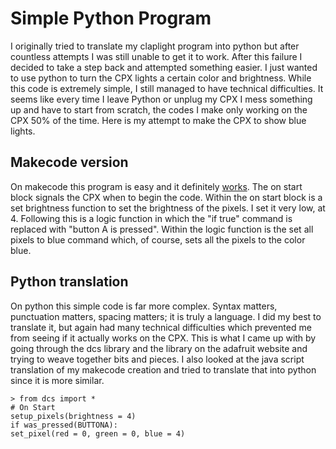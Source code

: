 # Simple Python Program
I originally tried to translate my claplight program into python but after countless attempts I was still unable to get it to work. After this failure I decided to take a step back and attempted something easier. I just wanted to use python to turn the CPX lights a certain color and brightness. While this code is extremely simple, I still managed to have technical difficulties. It seems like every time I leave Python or unplug my CPX I mess something up and have to start from scratch, the codes I make only working on the CPX 50% of the time. Here is my attempt to make the CPX to show blue lights. 

## Makecode version
On makecode this program is easy and it definitely [works](https://makecode.adafruit.com/#editor).
The on start block signals the CPX when to begin the code. Within the on start block is a set brightness function to set the brightness of the pixels. I set it very low, at 4. Following this is a logic function in which the "if true" command is replaced with "button A is pressed". Within the logic function is the set all pixels to blue command which, of course, sets all the pixels to the color blue. 

## Python translation
On python this simple code is far more complex. Syntax matters, punctuation matters, spacing matters; it is truly a language. I did my best to translate it, but again had many technical difficulties which prevented me from seeing if it actually works on the CPX. This is what I came up with by going through the dcs library and the library on the adafruit website and trying to weave together bits and pieces. I also looked at the java script translation of my makecode creation and tried to translate that into python since it is more similar. 

	> from dcs import *
	# On Start 
	setup_pixels(brightness = 4)
	if was_pressed(BUTTONA):
    set_pixel(red = 0, green = 0, blue = 4)
